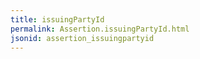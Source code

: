```yaml
---
title: issuingPartyId
permalink: Assertion.issuingPartyId.html
jsonid: assertion_issuingpartyid
---
```

